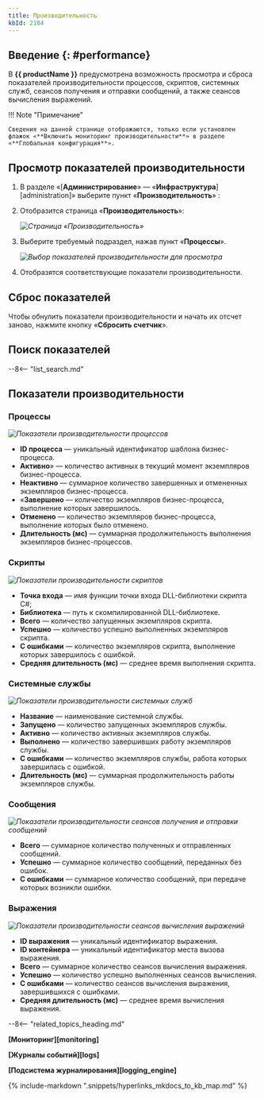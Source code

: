 ```yaml
---
title: Производительность
kbId: 2184
---
```


## Введение {: #performance}

В **{{ productName }}** предусмотрена возможность просмотра и сброса показателей производительности процессов, скриптов, системных служб, сеансов получения и отправки сообщений, а также сеансов вычисления выражений.

!!! Note "Примечание"

    Сведения на данной странице отображаются, только если установлен флажок «**Включить мониторинг производительности**» в разделе «**Глобальная конфигурация**».

## Просмотр показателей производительности

1. В разделе «[**Администрирование**» — «**Инфраструктура**][administration]» выберите пункт «**Производительность**» <i class=" fal  fa-tachometer ">‌</i>:
2. Отобразится страница «**Производительность**»:

    _![Страница «Производительность»](performance_page.png)_
  
3. Выберите требуемый подраздел, нажав пункт «**Процессы**».

    _![Выбор показателей производительности для просмотра](performance_view_selection.png)_

4. Отобразятся соответствующие показатели производительности.

## Сброс показателей

Чтобы обнулить показатели производительности и начать их отсчет заново, нажмите кнопку «**Сбросить счетчик**».

## Поиск показателей

--8<-- "list_search.md"

## Показатели производительности

### Процессы

_![Показатели производительности процессов](performance_page.png)_

- **ID процесса** — уникальный идентификатор шаблона бизнес-процесса.
- **Активно**» — количество активных в текущий момент экземпляров бизнес-процесса.
- **Неактивно** — суммарное количество завершенных и отмененных экземпляров бизнес-процесса.
- «**Завершено** — количество экземпляров бизнес-процесса, выполнение которых завершилось.
- **Отменено** — количество экземпляров бизнес-процесса, выполнение которых было отменено.
- **Длительность (мс)** — суммарная продолжительность выполнения экземпляров бизнес-процессов.

### Скрипты

_![Показатели производительности скриптов](performance_scripts.png)_

- **Точка входа** — имя функции точки входа DLL-библиотеки скрипта C#;
- **Библиотека** — путь к скомпилированной DLL-библиотеке.
- **Всего** — количество запущенных экземпляров скрипта.
- **Успешно** — количество успешно выполненных экземпляров скрипта.
- **С ошибками** — количество экземпляров скрипта, выполнение которых завершилось с ошибкой.
- **Средняя длительность (мс)** — среднее время выполнения скрипта.

### Системные службы

_![Показатели производительности системных служб](performance_system_services.png)_

- **Название** — наименование системной службы.
- **Запущено** — количество запущенных экземпляров службы.
- **Активно** — количество активных экземпляров службы.
- **Выполнено** — количество завершивших работу экземпляров службы.
- **С ошибками** — количество экземпляров службы, работа которых завершилась с ошибкой.
- **Длительность (мс)** — суммарная продолжительность работы экземпляров службы.

### Сообщения

_![Показатели производительности сеансов получения и отправки сообщений](performance_messages.png)_

- **Всего** — суммарное количество полученных и отправленных сообщений.
- **Успешно** — суммарное количество сообщений, переданных без ошибок.
- **С ошибками** — суммарное количество сообщений, при передаче которых возникли ошибки.

### Выражения

_![Показатели производительности сеансов вычисления выражений](performance_expressions.png)_

- **ID выражения** — уникальный идентификатор выражения.
- **ID контейнера** — уникальный идентификатор места вызова выражения.
- **Всего** — суммарное количество сеансов вычисления выражения.
- **Успешно** — количество успешно выполненных сеансов вычисления.
- **С ошибками** — количество сеансов вычисления выражения, завершившихся с ошибками.
- **Средняя длительность (мс)** — среднее время вычисления выражения.

--8<-- "related_topics_heading.md"

**[Мониторинг][monitoring]**

**[Журналы событий][logs]**

**[Подсистема журналирования][logging_engine]**

{% include-markdown ".snippets/hyperlinks_mkdocs_to_kb_map.md" %}
